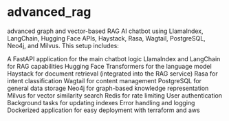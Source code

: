 # advanced_rag

advanced graph and vector-based RAG AI chatbot using LlamaIndex, LangChain, Hugging Face APIs, Haystack, Rasa, Wagtail, PostgreSQL, Neo4j, and Milvus. This setup includes:

A FastAPI application for the main chatbot logic
LlamaIndex and LangChain for RAG capabilities
Hugging Face Transformers for the language model
Haystack for document retrieval (integrated into the RAG service)
Rasa for intent classification
Wagtail for content management
PostgreSQL for general data storage
Neo4j for graph-based knowledge representation
Milvus for vector similarity search
Redis for rate limiting
User authentication
Background tasks for updating indexes
Error handling and logging
Dockerized application for easy deployment with terraform and aws
